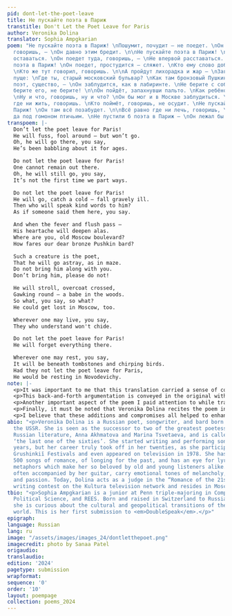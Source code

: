 ```yaml
---
pid: dont-let-the-poet-leave
title: Не пускайте поэта в Париж
transtitle: Don't Let the Poet Leave for Paris
author: Veronika Dolina
translator: Sophia Ampgkarian
poem: "Не пускайте поэта в Париж! \nПошумит, почудит — не поедет. \nОн поедет туда,
  говоришь, — \nОн давно этим бредит. \n\nНе пускайте поэта в Париж! \nТам нельзя
  оставаться. \nОн поедет туда, говоришь, — \nНе впервой расставаться. \n\nНе пускайте
  поэта в Париж! \nОн поедет, простудится — сляжет. \nКто ему слово доброе скажет?
  \nКто же тут говорил, говоришь. \n\nА пройдут лихорадка и жар — \nЗагрустит ещё
  пуще: \nГде ты, старый московский бульвар? \nКак там бронзовый Пушкин? \n\nОн такое,
  поэт, существо, — \nОн заблудится, как в лабиринте. \nНе берите с собою его. \nНе
  берите его, не берите! \n\nОн пойдёт, запахнувши пальто. \nКак ребёнок в лесу, оглядится.
  \nНу и что, говоришь, ну и что? \nОн бы мог и в Москве заблудиться. \n\nВсё равно
  где ни жить, говоришь. \nКто поймёт, говоришь, не осудит. \nНе пускайте поэта в
  Париж! \nОн там всё позабудет. \n\nВсё равно где ни лечь, говоришь, \nПод плитой
  да под гомоном птичьим. \nНе пустили б поэта в Париж — \nОн лежал бы на Новодевичьем."
transpoem: |-
  Don’t let the poet leave for Paris!
  He will fuss, fool around – but won’t go.
  Oh, he will go there, you say,
  He’s been babbling about it for ages.

  Do not let the poet leave for Paris!
  One cannot remain out there.
  Oh, he will still go, you say,
  It’s not the first time we part ways.

  Do not let the poet leave for Paris!
  He will go, catch a cold – fall gravely ill.
  Then who will speak kind words to him?
  As if someone said them here, you say.

  And when the fever and flush pass –
  His heartache will deepen alas.
  Where are you, old Moscow boulevard?
  How fares our dear bronze Pushkin bard?

  Such a creature is the poet,
  That he will go astray, as in maze.
  Do not bring him along with you.
  Don’t bring him, please do not!

  He will stroll, overcoat crossed,
  Gawking round – a babe in the woods.
  So what, you say, so what?
  He could get lost in Moscow, too.

  Wherever one may live, you say,
  They who understand won't chide.

  Do not let the poet leave for Paris!
  He will forget everything there.

  Wherever one may rest, you say,
  It will be beneath tombstones and chirping birds.
  Had they not let the poet leave for Paris,
  He would be resting in Novodevichy.
note: |-
  <p>It was important to me that this translation carried a sense of conversation and argument between two voices as strongly as the original. On one hand, we have a voice fearful of the poet leaving, protective of his fragility, and on the other, we have a disenchanted cynic who has lost hope in Moscow and longs to go abroad.</p>
  <p>This back-and-forth argumentation is conveyed in the original with strong contradictions and negations in between lines, and the reproachful address <em>govorish</em> (“you say”). To preserve this stubbornness of both speakers, I chose to add the “oh” interjection in the first lines of the disagreement because I felt that it heightened the pessimism of the second voice. It conveys a certain nonchalance which knows the poet all too well.</p>
  <p>Another important aspect of the poem I paid attention to while translating was the characterization of the poet. He is portrayed as a ditz of sorts: hot-tempered, disoriented, and unable to act in self-preservation. I chose to connote this child-like innocence through verbs like "gawk" and "chide”.</p>
  <p>Finally, it must be noted that Veronika Dolina recites the poem in the form of a light song, accompanied by her guitar. The repetition of <em>govorish</em> (“you say”) over and over with different statements each time gradually builds up frustration for her interlocutor. This effect is helped along by the phonological composition of <em>govorish</em>, which has three syllables yet is quick and harsh to pronounce, with a grating quality. Dolina almost mutters it under her breath in her performance. In English, however, “you say” is more bouncy with vowels, it is more smoothly digestible to the ear. To compensate for this reduced feeling of accusatory annoyance, I opted for more informal and fragmented sentences in stanzas 5 and 6, which mirror the hurried, staccato rhythm of the <em>govorish</em> clauses.</p>
  <p>I believe that these additions and compromises all helped to enhance in English the original’s emotionality, the impression of two sides tugging on different ends of a chord — one convinced that abroad is scary, and the other that home is no worse.</p>
abio: "<p>Veronika Dolina is a Russian poet, songwriter, and bard born in 1956 in
  the USSR. She is seen as the successor to two of the greatest poetesses of twentieth-century
  Russian literature, Anna Akhmatova and Marina Tsvetaeva, and is called by her fans
  ‘the last one of the sixties’. She started writing and performing songs in her teenage
  years, but her career truly took off in her twenties, as she participated in the
  Grushinkiĭ Festivals and even appeared on television in 1978. She has written over
  500 songs of romance, of longing for the past, and has an eye for lyrically masterful
  metaphors which make her so beloved by old and young listeners alike. Her songs,
  often accompanied by her guitar, carry emotional tones of melancholy, liveliness,
  and passion. Today, Dolina acts as a judge in the “Romance of the 21st Century”
  writing contest on the Kultura television network and resides in Moscow.</p>"
tbio: "<p>Sophia Ampgkarian is a junior at Penn triple-majoring in Comparative Literature,
  Political Science, and REES. Born and raised in Switzerland to Russian parents,
  she is curious about the cultural and geopolitical transitions of the post-Socialist
  world. This is her first submission to <em>DoubleSpeak</em>.</p>"
epigraph:
language: Russian
lang: ru
image: "/assets/images/images_24/dontletthepoet.png"
imagecredit: photo by Sanaa Patel
origaudio:
translaudio:
edition: '2024'
pagetype: submission
wrapformat:
sequence: '0'
order: '10'
layout: poempage
collection: poems_2024
---
```

